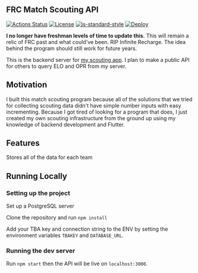 ## FRC Match Scouting API
<!-- These are all links / images to build  -->
[![Actions Status](https://img.shields.io/github/workflow/status/khari05/FRC-Match-Scouting-API/CI/master)](https://github.com/khari05/FRC-Match-Scouting-API/actions)
[![License](https://img.shields.io/github/license/khari05/FRC-Match-Scouting-API)](https://github.com/khari05/FRC-Match-Scouting-API/blob/master/LICENSE)
[![js-standard-style](https://img.shields.io/badge/code%20style-standard-brightgreen.svg)](https://github.com/standard/standard)
[![Deploy](https://img.shields.io/badge/%E2%86%91_Deploy_to-Heroku-7056bf.svg)](https://heroku.com/deploy?template=https://github.com/khari05/FRC-Match-Scouting-API)

**I no longer have freshman levels of time to update this.** This will remain a relic of FRC past and what could've been. RIP Infinite Recharge. The idea behind the program should still work for future years.

This is the backend server for [my scouting app](https://github.com/khari05/FRC-Match-Scouting-App).
I plan to make a public API for others to query ELO and OPR from my server.

## Motivation
I built this match scouting program because all of the solutions that we tried for collecting scouting data didn't have simple number inputs with easy incrementing. Because I got tired of looking for a program that does, I just created my own scouting infrastructure from the ground up using my knowledge of backend development and Flutter.

## Features
Stores all of the data for each team

## Running Locally
### Setting up the project
Set up a PostgreSQL server

Clone the repository and run `npm install`

Add your TBA key and connection string to the ENV by setting the environment variables `TBAKEY` and `DATABASE_URL`.

### Running the dev server
Run `npm start` then the API will be live on `localhost:3000`.